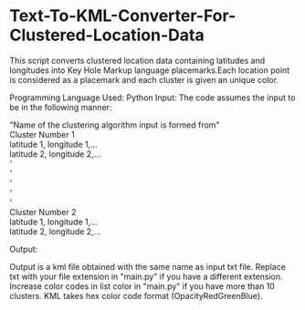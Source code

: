 # Text-To-KML-Converter-For-Clustered-Location-Data
This script converts clustered location data containing latitudes and longitudes into Key Hole Markup language placemarks.Each location point is considered as a placemark and each cluster is given an unique color.

Programming Language Used: Python
Input:
The code assumes the input to be in the following manner:  

"Name of the clustering algorithm input is formed from"  
Cluster Number 1  
latitude 1, longitude 1,...  
latitude 2, longitude 2,...  
'  
'  
'  
'  
'  
Cluster Number 2  
latitude 1, longitude 1,...  
latitude 2, longitude 2,...  

Output:

Output is a kml file obtained with the same name as input txt file. 
Replace txt with your file extension in "main.py" if you have a different extension.
Increase color codes in list color in "main.py" if you have more than 10 clusters.
KML takes hex color code format (OpacityRedGreenBlue).  
